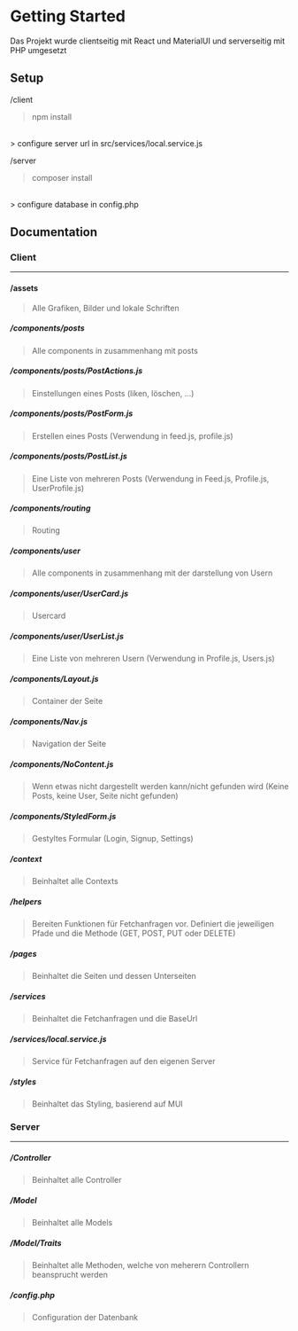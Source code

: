 # Getting Started
Das Projekt wurde clientseitig mit React und MaterialUI und serverseitig mit PHP umgesetzt
## Setup

/client 
> npm install
<br>
> configure server url in src/services/local.service.js

/server 
> composer install
<br>
> configure database in config.php

## Documentation
### Client
---
#### /assets
> Alle Grafiken, Bilder und lokale Schriften

##### /components/posts
> Alle components in zusammenhang mit posts
##### /components/posts/PostActions.js
> Einstellungen eines Posts (liken, löschen, ...)
##### /components/posts/PostForm.js
> Erstellen eines Posts (Verwendung in feed.js, profile.js)
##### /components/posts/PostList.js
> Eine Liste von mehreren Posts (Verwendung in Feed.js, Profile.js, UserProfile.js)
##### /components/routing
> Routing
##### /components/user
> Alle components in zusammenhang mit der darstellung von Usern
##### /components/user/UserCard.js
> Usercard
##### /components/user/UserList.js
> Eine Liste von mehreren Usern (Verwendung in Profile.js, Users.js)
##### /components/Layout.js
> Container der Seite
##### /components/Nav.js
> Navigation der Seite
##### /components/NoContent.js
> Wenn etwas nicht dargestellt werden kann/nicht gefunden wird (Keine Posts, keine User, Seite nicht gefunden)
##### /components/StyledForm.js
> Gestyltes Formular (Login, Signup, Settings)
##### /context
> Beinhaltet alle Contexts
##### /helpers
> Bereiten Funktionen für Fetchanfragen vor. Definiert die jeweiligen Pfade und die Methode (GET, POST, PUT oder DELETE)
##### /pages
> Beinhaltet die Seiten und dessen Unterseiten
##### /services
> Beinhaltet die Fetchanfragen und die BaseUrl<br>
##### /services/local.service.js
> Service für Fetchanfragen auf den eigenen Server
##### /styles
> Beinhaltet das Styling, basierend auf MUI

### Server
---
##### /Controller
> Beinhaltet alle Controller
##### /Model
> Beinhaltet alle Models
##### /Model/Traits
> Beinhaltet alle Methoden, welche von meherern Controllern beansprucht werden 
##### /config.php
> Configuration der Datenbank
